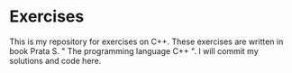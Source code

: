 # Exercises
This is my repository for exercises on C++.
These exercises are written in book Prata S. " The programming language C++ ". I will commit my solutions and code here.
